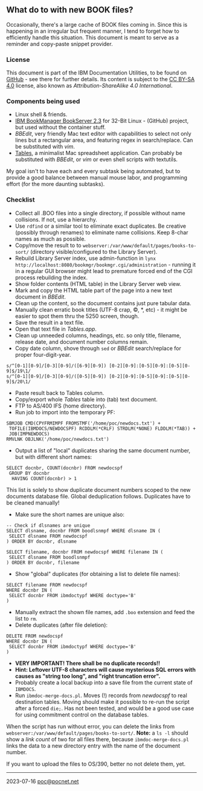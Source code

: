 ## What do to with new BOOK files?
Occasionally, there's a large cache of BOOK files coming in. Since this is happening in an irregular but frequent manner, I tend to forget how to efficiently handle this situation. This document is meant to serve as a reminder and copy-paste snippet provider.

### License
This document is part of the IBM Documentation Utilities, to be found on [GitHub](https://github.com/PoC-dev/ibmdocs-tools) - see there for further details. Its content is subject to the [CC BY-SA 4.0](https://creativecommons.org/licenses/by-sa/4.0/) license, also known as *Attribution-ShareAlike 4.0 International*.

### Components being used
- Linux shell & friends.
- [IBM BookManager BookServer 2.3](https://github.com/cyberdotgent/bookmgr-docker) for 32-Bit Linux - (GitHub) project, but used without the container stuff.
- *BBEdit*, very friendly Mac text editor with capabilities to select not only lines but a rectangular area, and featuring regex in search/replace. Can be substituted with *vim*.
- [Tables](https://www.x-tables.eu), a minimalist Mac spreadsheet application. Can probably be substituted with *BBEdit*, or *vim* or even shell scripts with textutils.

My goal isn't to have each and every subtask being automated, but to provide a good balance between manual mouse labor, and programming effort (for the more daunting subtasks).

### Checklist
- Collect all .BOO files into a single directory, if possible without name collisions. If not, use a hierarchy.
- Use `rdfind` or a similar tool to eliminate exact duplicates. Be creative (possibly through renames) to eliminate name collisions. Keep 8-char names as much as possible.
- Copy/move the result to to `webserver:/var/www/default/pages/books-to-sort/` (directory visible/configured to the Library Server).
- Rebuild Library Server index, use admin-function in `lynx http://localhost:8080/bookmgr/bookmgr.cgi/administration` - running it in a regular GUI browser might lead to premature forced end of the CGI process rebuilding the index.
- Show folder contents (HTML table) in the Library Server web view.
- Mark and copy the HTML table part of the page into a new text document in *BBEdit*.
- Clean up the content, so the document contains just pure tabular data.
- Manually clean erratic book titles (UTF-8 crap, ©, \*, etc) - it might be easier to spot them thru the 5250 screen, though.
- Save the result in a text file.
- Open that text file in *Tables.app*.
- Clean up unneeded columns, headings, etc. so only title, filename, release date, and document number columns remain.
- Copy date column, shove through `sed` or *BBEdit* search/replace for proper four-digit-year.
```
s/^[0-1][0-9]/[0-3][0-9]/([6-9][0-9]) [0-2][0-9]:[0-5][0-9]:[0-5][0-9]$/19\1/
s/^[0-1][0-9]/[0-3][0-9]/([0-5][0-9]) [0-2][0-9]:[0-5][0-9]:[0-5][0-9]$/20\1/
```
- Paste result back to Tables column.
- Copy/export whole *Tables* table into (tab) text document.
- FTP to AS/400 IFS (home directory).
- Run job to import into the temporary PF:
```
SBMJOB CMD(CPYFRMIMPF FROMSTMF('/home/poc/newdocs.txt') +
 TOFILE(IBMDOCS/NEWDOCSPF) RCDDLM(*CRLF) STRDLM(*NONE) FLDDLM(*TAB)) +
 JOB(IMPNEWDOCS)
RMVLNK OBJLNK('/home/poc/newdocs.txt')
```
- Output a list of "local" duplicates sharing the same document number, but with different short names:
```
SELECT docnbr, COUNT(docnbr) FROM newdocspf
 GROUP BY docnbr
  HAVING COUNT(docnbr) > 1
```
This list is solely to show duplicate document numbers scoped to the new documents database file. Global deduplication follows. Duplicates have to be cleaned manually!
- Make sure the short names are unique also:
```
-- Check if dlsnames are unique
SELECT dlsname, docnbr FROM boodlsnmpf WHERE dlsname IN (
 SELECT dlsname FROM newdocspf
) ORDER BY docnbr, dlsname

SELECT filename, docnbr FROM newdocspf WHERE filename IN (
 SELECT dlsname FROM boodlsnmpf
) ORDER BY docnbr, filename
```
- Show "global" duplicates (for obtaining a list to delete file names):
```
SELECT filename FROM newdocspf
WHERE docnbr IN (
 SELECT docnbr FROM ibmdoctypf WHERE doctype='B'
)
```
- Manually extract the shown file names, add `.boo` extension and feed the list to `rm`.
- Delete duplicates (after file deletion):
```
DELETE FROM newdocspf
WHERE docnbr IN (
 SELECT docnbr FROM ibmdoctypf WHERE doctype='B'
)
```
- **VERY IMPORTANT! There shall be no duplicate records!!**
- **Hint: Leftover UTF-8 characters will cause mysterious SQL errors with causes as "string too long", and "right truncation error".**
- Probably create a local backup into a save file from the current state of `IBMDOCS`.
- Run `ibmdoc-merge-docs.pl`. Moves (!) records from *newdocspf* to real destination tables. Moving should make it possible to re-run the script after a forced `die;`. Has not been tested, and would be a good use case for using commitment control on the database tables.

When the script has run without error, you can delete the links from `webserver:/var/www/default/pages/books-to-sort/`. **Note:** a `ls -l` should show a *link count* of two for all files there, because `ibmdoc-merge-docs.pl` links the data to a new directory entry with the name of the document number.

If you want to upload the files to OS/390, better no not delete them, yet.

----
2023-07-16 poc@pocnet.net
